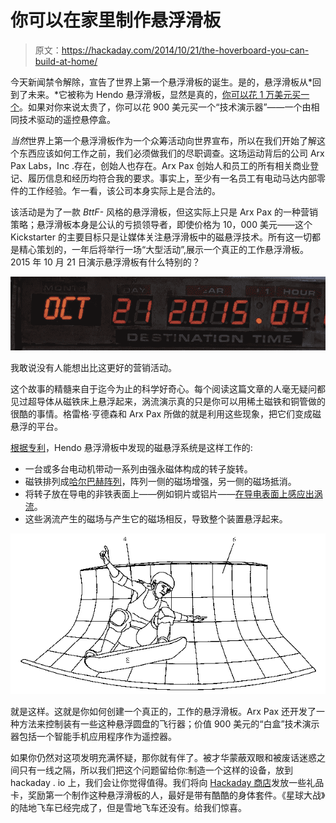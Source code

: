 # 你可以在家里制作悬浮滑板

> 原文：<https://hackaday.com/2014/10/21/the-hoverboard-you-can-build-at-home/>

今天新闻禁令解除，宣告了世界上第一个悬浮滑板的诞生。是的，悬浮滑板从*回到了未来。*它被称为 Hendo 悬浮滑板，显然是真的，[你可以花 1 万美元买一个](https://www.kickstarter.com/projects/142464853/hendo-hoverboards-worlds-first-real-hoverboard)。如果对你来说太贵了，你可以花 900 美元买一个“技术演示器”——一个由相同技术驱动的遥控悬停盒。

*当然*世界上第一个悬浮滑板作为一个众筹活动向世界宣布，所以在我们开始了解这个东西应该如何工作之前，我们必须做我们的尽职调查。这场运动背后的公司 Arx Pax Labs，Inc .存在，创始人也存在。Arx Pax 创始人和员工的所有相关商业登记、履历信息和经历均符合我的要求。事实上，至少有一名员工有电动马达内部零件的工作经验。乍一看，该公司本身实际上是合法的。

该活动是为了一款 *BttF-* 风格的悬浮滑板，但这实际上只是 Arx Pax 的一种营销策略；悬浮滑板本身是公认的亏损领导者，即使价格为 10，000 美元——这个 Kickstarter 的主要目标只是让媒体关注悬浮滑板中的磁悬浮技术。所有这一切都是精心策划的，一年后将举行一场“大型活动”,展示一个真正的工作悬浮滑板。2015 年 10 月 21 日演示悬浮滑板有什么特别的？

![next year](img/a304a26d095adc861129b3a34fd572a6.png)

我敢说没有人能想出比这更好的营销活动。

这个故事的精髓来自于迄今为止的科学好奇心。每个阅读这篇文章的人毫无疑问都见过超导体从磁铁床上悬浮起来，涡流演示真的只是你可以用稀土磁铁和铜管做的很酷的事情。格雷格·亨德森和 Arx Pax 所做的就是利用这些现象，把它们变成磁悬浮的平台。

[根据专利](https://www.google.com/patents/US20140265690?dq=ininventor:%22D.+Gregory+Henderson%22&hl=en&sa=X&ei=0WVGVNPWN8PlsASi_4LYCg&ved=0CB8Q6AEwAA)，Hendo 悬浮滑板中发现的磁悬浮系统是这样工作的:

*   一台或多台电动机带动一系列由强永磁体构成的转子旋转。
*   磁铁排列成[哈尔巴赫阵列](http://en.wikipedia.org/wiki/Halbach_array)，阵列一侧的磁场增强，另一侧的磁场抵消。
*   将转子放在导电的非铁表面上——例如铜片或铝片——[在导电表面上感应出涡流](http://en.wikipedia.org/wiki/Eddy_current)。
*   这些涡流产生的磁场与产生它的磁场相反，导致整个装置悬浮起来。

![hoverboard](img/702f722a30c8906bff3436571a0c0516.png)

就是这样。这就是你如何创建一个真正的，工作的悬浮滑板。Arx Pax 还开发了一种方法来控制装有一些这种悬浮圆盘的飞行器；价值 900 美元的“白盒”技术演示器包括一个智能手机应用程序作为遥控器。

如果你仍然对这项发明充满怀疑，那你就有伴了。被才华蒙蔽双眼和被废话迷惑之间只有一线之隔，所以我们把这个问题留给你:制造一个这样的设备，放到 hackaday . io 上，我们会让你觉得值得。我们将向 [Hackaday 商店](http://store.hackaday.com/)发放一些礼品卡，奖励第一个制作这种悬浮滑板的人，最好是带有酷酷的身体套件。《星球大战》的陆地飞车已经完成了，但是雪地飞车还没有。给我们惊喜。